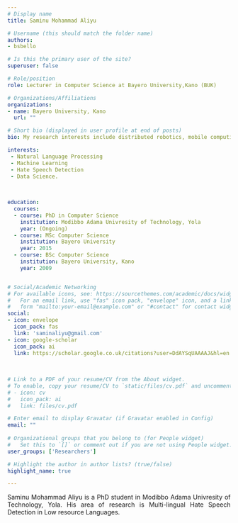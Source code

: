 ```yaml
---
# Display name
title: Saminu Mohammad Aliyu

# Username (this should match the folder name)
authors:
- bsbello

# Is this the primary user of the site?
superuser: false

# Role/position
role: Lecturer in Computer Science at Bayero University,Kano (BUK)

# Organizations/Affiliations
organizations:
- name: Bayero University, Kano
  url: ""

# Short bio (displayed in user profile at end of posts)
bio: My research interests include distributed robotics, mobile computing and programmable matter.

interests:
 - Natural Language Processing 
 - Machine Learning 
 - Hate Speech Detection
 - Data Science.      
 
 

education:
  courses:
  - course: PhD in Computer Science 
    institution: Modibbo Adama Univresity of Technology, Yola
    year: (Ongoing)
  - course: MSc Computer Science
    institution: Bayero University
    year: 2015
  - course: BSc Computer Science
    institution: Bayero University, Kano
    year: 2009


# Social/Academic Networking
# For available icons, see: https://sourcethemes.com/academic/docs/widgets/#icons
#   For an email link, use "fas" icon pack, "envelope" icon, and a link in the
#   form "mailto:your-email@example.com" or "#contact" for contact widget.
social:
- icon: envelope
  icon_pack: fas
  link: 'saminaliyu@gmail.com'  
- icon: google-scholar
  icon_pack: ai
  link: https://scholar.google.co.uk/citations?user=DdAYSqUAAAAJ&hl=en
  
 
  
# Link to a PDF of your resume/CV from the About widget.
# To enable, copy your resume/CV to `static/files/cv.pdf` and uncomment the lines below.  
# - icon: cv
#   icon_pack: ai
#   link: files/cv.pdf

# Enter email to display Gravatar (if Gravatar enabled in Config)
email: ""
  
# Organizational groups that you belong to (for People widget)
#   Set this to `[]` or comment out if you are not using People widget.  
user_groups: ['Researchers']

# Highlight the author in author lists? (true/false)
highlight_name: true

---
```


Saminu Mohammad Aliyu is a PhD student in Modibbo Adama Univresity of Technology, Yola. His area of research is Multi-lingual Hate Speech Detection in Low resource Languages.         

<style>
body {
text-align: justify}
</style>

